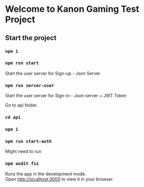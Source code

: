 # Welcome to Kanon Gaming Test Project

## Start the project 

### `npm i`
### `npm run start`

Start the user server for Sign-up - Json Server
### `npm run server-user`

Start the user server for Sign-in - Json server + JWT Token

Go to api folder. 
### `cd api`
### `npm i`
### `npm run start-auth`

Might need to run
### `npm audit fix`

 

Runs the app in the development mode.\
Open [http://localhost:3000](http://localhost:3000) to view it in your browser.
